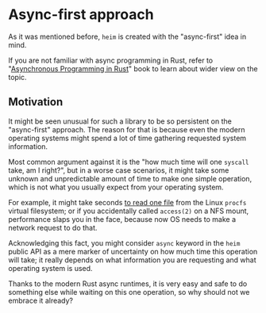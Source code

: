 # Async-first approach

As it was mentioned before, `heim` is created with the "async-first" idea in mind.

If you are not familiar with async programming in Rust,
refer to "[Asynchronous Programming in Rust](https://rust-lang.github.io/async-book/)" book
to learn about wider view on the topic.

## Motivation

It might be seen unusual for such a library to be so persistent on the
"async-first" approach.
The reason for that is because even the modern operating systems
might spend a lot of time gathering requested system information.

Most common argument against it is the
"how much time will one `syscall` take, am I right?",
but in a worse case scenarios, it might take some unknown and unpredictable
amount of time to make one simple operation, which is not what you
usually expect from your operating system.

For example, it might take seconds [to read one file](https://unix.stackexchange.com/questions/451673/how-can-cat-proc-pid-cmdline-take-several-seconds)
from the Linux `procfs` virtual filesystem; or if you accidentally
called `access(2)` on a NFS mount, performance slaps you in the face,
because now OS needs to make a network request to do that.

Acknowledging this fact, you might consider `async` keyword in the
`heim` public API as a mere marker of uncertainty on how much time
this operation will take; it really depends on what information
you are requesting and what operating system is used.

Thanks to the modern Rust async runtimes, it is very easy and safe
to do something else while waiting on this one operation,
so why should not we embrace it already?
